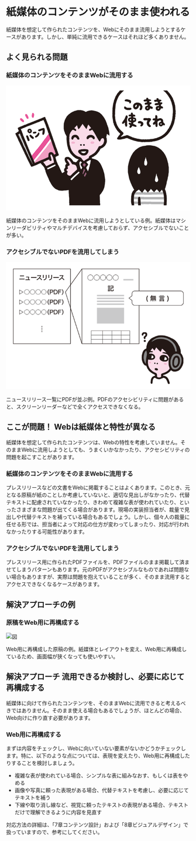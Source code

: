 # 紙媒体のコンテンツがそのまま使われる
紙媒体を想定して作られたコンテンツを、Webにそのまま流用しようとするケースがあります。しかし、単純に流用できるケースはそれほど多くありません。


## よく見られる問題

### 紙媒体のコンテンツをそのままWebに流用する

![図](../img/3-5-ng01.png)

紙媒体のコンテンツをそのままWebに流用しようとしている例。紙媒体はマシンリーダビリティやマルチデバイスを考慮しておらず、アクセシブルでないことが多い。

### アクセシブルでないPDFを流用してしまう

![図](../img/3-5-ng02.png)

ニュースリリース一覧にPDFが並ぶ例。PDFのアクセシビリティに問題があると、スクリーンリーダーなどで全くアクセスできなくなる。


## ここが問題！ Webは紙媒体と特性が異なる
紙媒体を想定して作られたコンテンツは、Webの特性を考慮していません。そのままWebに流用しようとしても、うまくいかなかったり、アクセシビリティの問題を起こすことがあります。


### 紙媒体のコンテンツをそのままWebに流用する
プレスリリースなどの文書をWebに掲載することはよくあります。このとき、元となる原稿が紙のことしか考慮していないと、適切な見出しがなかったり、代替テキストに配慮されていなかったり、きわめて複雑な表が使われていたり、といったさまざまな問題が出てくる場合があります。現場の実装担当者が、裁量で見出しや代替テキストを補っている場合もあるでしょう。しかし、個々人の裁量に任せる形では、担当者によって対応の仕方が変わってしまったり、対応が行われなかったりする可能性があります。


### アクセシブルでないPDFを流用してしまう
プレスリリース用に作られたPDFファイルを、PDFファイルのまま掲載して済ませてしまうパターンもあります。元のPDFがアクセシブルなものであれば問題ない場合もありますが、実際は問題を抱えていることが多く、そのまま流用するとアクセスできなくなるケースがあります。


## 解決アプローチの例

### 原稿をWeb用に再構成する

![図](../img/3-5-ok01.png)

Web用に再構成した原稿の例。紙媒体とレイアウトを変え、Web用に再構成しているため、画面幅が狭くなっても使いやすい。


## 解決アプローチ 流用できるか検討し、必要に応じて再構成する
紙媒体に向けて作られたコンテンツを、そのままWebに流用できると考えるべきではありません。そのまま使える場合もあるでしょうが、ほとんどの場合、Web向けに作り直す必要があります。

### Web用に再構成する
まずは内容をチェックし、Webに向いていない要素がないかどうかチェックします。特に、以下のような点については、表現を変えたり、Web用に再構成したりすることを検討しましょう。

* 複雑な表が使われている場合、シンプルな表に組みなおす、もしくは表をやめる
* 画像や写真に頼った表現がある場合、代替テキストを考慮し、必要に応じてテキストを補う
* 下線や取り消し線など、視覚に頼ったテキストの表現がある場合、テキストだけで理解できるように内容を見直す


対応方法の詳細は、「7章コンテンツ設計」および「8章ビジュアルデザイン」で扱っていますので、参考にしてください。
